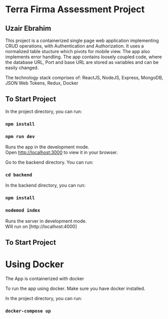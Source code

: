 # Terra Firma Assessment Project

## Uzair Ebrahim

This project is a containerized single page web application implementing CRUD operations, with Authentication and Authorization. It uses a normalized table stucture which pivots for mobile view. The app also implements error handling. The app contains loosely coupled code, where the database URL, Port and base URL are stored as variables and can be easily changed.

The technology stack comprises of:
ReactJS, NodeJS, Express, MongoDB, JSON Web Tokens, Redux, Docker

## To Start Project

In the project directory, you can run:

### `npm install`

### `npm run dev`

Runs the app in the development mode.\
Open [http://localhost:3000](http://localhost:3000) to view it in your browser.

Go to the backend directory. You can run:

### `cd backend`

In the backend directory, you can run:

### `npm install`

### `nodemod index`

Runs the server in development mode.\
Will run on [http://localhost:4000]

## To Start Project

# Using Docker

The App is containerized with docker

To run the app using docker. Make sure you have docker installed.

In the project directory, you can run:

### `docker-compose up`
